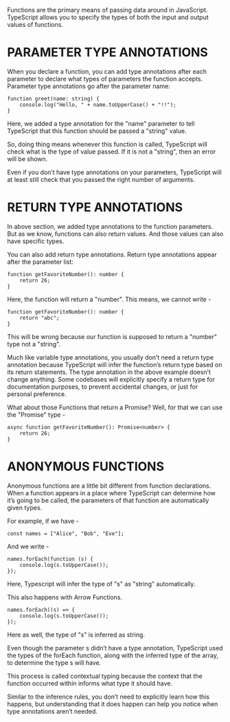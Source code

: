 Functions are the primary means of passing data around in JavaScript. TypeScript allows you to specify the types of both the input and output values of functions.

# PARAMETER TYPE ANNOTATIONS

When you declare a function, you can add type annotations after each parameter to declare what types of parameters the function accepts. Parameter type annotations go after the parameter name:

    function greet(name: string) {
        console.log("Hello, " + name.toUpperCase() + "!!");
    }

Here, we added a type annotation for the "name" parameter to tell TypeScript that this function should be passed a "string" value.

So, doing thing means whenever this function is called, TypeScript will check what is the type of value passed. If it is not a "string", then an error will be shown.

Even if you don’t have type annotations on your parameters, TypeScript will at least still check that you passed the right number of arguments.

# RETURN TYPE ANNOTATIONS
  
In above section, we added type annotations to the function parameters. But as we know, functions can also return values. And those values can also have specific types.

You can also add return type annotations. Return type annotations appear after the parameter list:

    function getFavoriteNumber(): number {
        return 26;
    }

Here, the function will return a "number". This means, we cannot write - 

    function getFavoriteNumber(): number {
        return "abc";
    }

This will be wrong because our function is supposed to return a "number" type not a "string".

Much like variable type annotations, you usually don’t need a return type annotation because TypeScript will infer the function’s return type based on its return statements. The type annotation in the above example doesn’t change anything. Some codebases will explicitly specify a return type for documentation purposes, to prevent accidental changes, or just for personal preference.

What about those Functions that return a Promise? Well, for that we can use the "Promise" type - 

    async function getFavoriteNumber(): Promise<number> {
        return 26;
    }

# ANONYMOUS FUNCTIONS

Anonymous functions are a little bit different from function declarations. When a function appears in a place where TypeScript can determine how it’s going to be called, the parameters of that function are automatically given types.

For example, if we have - 

    const names = ["Alice", "Bob", "Eve"];

And we write - 

    names.forEach(function (s) {
        console.log(s.toUpperCase());
    });

Here, Typescript will infer the type of "s" as "string" automatically.

This also happens with Arrow Functions.

    names.forEach((s) => {
        console.log(s.toUpperCase());
    });

Here as well, the type of "s" is inferred as string.

Even though the parameter s didn’t have a type annotation, TypeScript used the types of the forEach function, along with the inferred type of the array, to determine the type s will have.

This process is called contextual typing because the context that the function occurred within informs what type it should have.

Similar to the inference rules, you don’t need to explicitly learn how this happens, but understanding that it does happen can help you notice when type annotations aren’t needed.